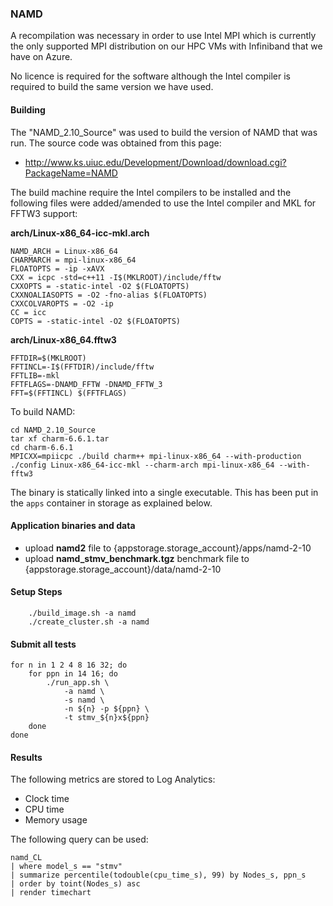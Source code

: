 ### NAMD

A recompilation was necessary in order to use Intel MPI which is currently the only supported MPI distribution on our HPC VMs with Infiniband that we have on Azure.

No licence is required for the software although the Intel compiler is required to build the same version we have used.

#### Building

The "NAMD_2.10_Source" was used to build the version of NAMD that was run.  The source code was obtained from this page: 

- http://www.ks.uiuc.edu/Development/Download/download.cgi?PackageName=NAMD

The build machine require the Intel compilers to be installed and the following files were added/amended to use the Intel compiler and MKL for FFTW3 support:

**arch/Linux-x86_64-icc-mkl.arch**

    NAMD_ARCH = Linux-x86_64
    CHARMARCH = mpi-linux-x86_64
    FLOATOPTS = -ip -xAVX
    CXX = icpc -std=c++11 -I$(MKLROOT)/include/fftw
    CXXOPTS = -static-intel -O2 $(FLOATOPTS)
    CXXNOALIASOPTS = -O2 -fno-alias $(FLOATOPTS)
    CXXCOLVAROPTS = -O2 -ip
    CC = icc
    COPTS = -static-intel -O2 $(FLOATOPTS)

**arch/Linux-x86_64.fftw3**

	FFTDIR=$(MKLROOT)
	FFTINCL=-I$(FFTDIR)/include/fftw
	FFTLIB=-mkl
	FFTFLAGS=-DNAMD_FFTW -DNAMD_FFTW_3
	FFT=$(FFTINCL) $(FFTFLAGS)


To build NAMD: 

    cd NAMD_2.10_Source
    tar xf charm-6.6.1.tar
    cd charm-6.6.1
    MPICXX=mpiicpc ./build charm++ mpi-linux-x86_64 --with-production
    ./config Linux-x86_64-icc-mkl --charm-arch mpi-linux-x86_64 --with-fftw3

The binary is statically linked into a single executable.  This has been put in the `apps` container in storage as explained below.

#### Application binaries and data

- upload **namd2** file to {appstorage.storage_account}/apps/namd-2-10
- upload **namd_stmv_benchmark.tgz** benchmark file to {appstorage.storage_account}/data/namd-2-10

#### Setup Steps
```
    ./build_image.sh -a namd
    ./create_cluster.sh -a namd
```

#### Submit all tests

    for n in 1 2 4 8 16 32; do 
        for ppn in 14 16; do 
            ./run_app.sh \
                -a namd \
                -s namd \
                -n ${n} -p ${ppn} \
                -t stmv_${n}x${ppn}
        done
    done

#### Results

The following metrics are stored to Log Analytics:

- Clock time
- CPU time
- Memory usage

The following query can be used:

    namd_CL 
    | where model_s == "stmv" 
    | summarize percentile(todouble(cpu_time_s), 99) by Nodes_s, ppn_s
    | order by toint(Nodes_s) asc
    | render timechart 


